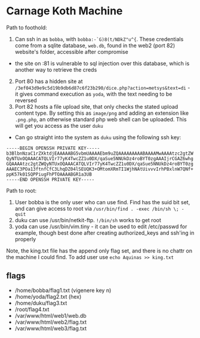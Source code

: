 # Carnage Koth Machine

Path to foothold:

1. Can ssh in as `bobba`, with ``bobba:-`G)8(t/NDkZ"u^{``. These credentials come from a sqlite database, `web.db`, found in the web2 (port 82) website's folder, accessible after compromise
  - the site on :81 is vulnerable to sql injection over this database, which is another way to retrieve the creds
2. Port 80 has a hidden site at `/3ef043d9e9c5d19b9db6d87c6f23b290/dice.php?action=metsys&text=di` - it gives command execution as `yoda`, with the text needing to be reversed
3. Port 82 hosts a file upload site, that only checks the stated upload content type. By setting this as `image/png` and adding an extension like `.png.php`, an otherwise standard php web shell can be uploaded. This will get you access as the user `duku`
  - Can go straight into the system as `duku` using the following ssh key:

```
-----BEGIN OPENSSH PRIVATE KEY-----
b3BlbnNzaC1rZXktdjEAAAAABG5vbmUAAAAEbm9uZQAAAAAAAAABAAAAMwAAAAtzc2gtZW
QyNTUxOQAAACATQLVIr77yK4TwcZZ1u0DX/qaSue5NNUkDz4roBYT0zgAAAIjrCGAZ6whg
GQAAAAtzc2gtZWQyNTUxOQAAACATQLVIr77yK4TwcZZ1u0DX/qaSue5NNUkDz4roBYT0zg
AAAEC3POa13ftnfCfC3LhqDZ04lSEUQK3+OMtomXRmTI1WjhNAtUivvvIrhPBxlnW7QNf+
ppK57k01SQPPiugFhPTOAAAABGR1a3UB
-----END OPENSSH PRIVATE KEY-----
```

Path to root:

1. User bobba is the only user who can use find. Find has the suid bit set, and can give access to root via `/usr/bin/find . -exec /bin/sh \; -quit`
2. duku can use /usr/bin/netkit-ftp. `!/bin/sh` works to get root
3. yoda can use /usr/bin/vim.tiny - it can be used to edit /etc/passwd for example, though best done after creating authorized_keys and ssh'ing in properly

Note, the king.txt file has the append only flag set, and there is no chattr on the machine I could find. To add user use `echo Aquinas >> king.txt`

## flags

- /home/bobba/flag1.txt (vigenere key n)
- /home/yoda/flag2.txt (hex)
- /home/duku/flag3.txt
- /root/flag4.txt
- /var/www/html/web1/web.db
- /var/www/html/web2/flag.txt
- /var/www/html/web3/flag.txt
